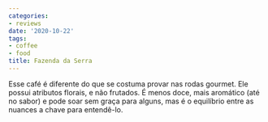 ```yaml
---
categories:
- reviews
date: '2020-10-22'
tags:
- coffee
- food
title: Fazenda da Serra
---
```


Esse café é diferente do que se costuma provar nas rodas gourmet. Ele possui atributos florais, e não frutados. É menos doce, mais aromático (até no sabor) e pode soar sem graça para alguns, mas é o equilíbrio entre as nuances a chave para entendê-lo.